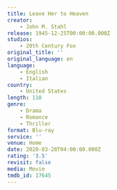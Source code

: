 ```yaml
---
title: Leave Her to Heaven
creator:
    - John M. Stahl
release: 1945-12-25T00:00:00.000Z
studios:
    - 20th Century Fox
original_title: ''
original_language: en
language:
    - English
    - Italian
country:
    - United States
length: 110
genre:
    - Drama
    - Romance
    - Thriller
format: Blu-ray
service: ''
venue: Home
date: 2020-03-28T04:00:00.000Z
rating: '3.5'
revisit: false
media: Movie
tmdb_id: 17645
---
```



